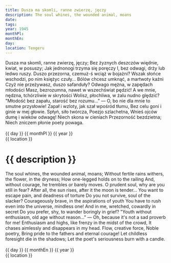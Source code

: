 ```yaml
---
title: Dusza ma skomli, ranne zwierzę, jęczy
description: The soul whines, the wounded animal, moans
date:
tags:
year: 1945
monthPl:
monthEn:
day:
location: Tengeru
---
```


<div class="indent">
<div class="poem">		Dusza ma skomli, ranne zwierzę, jęczy;
		Bez żyznych deszczów więdnie, kwiat, w posuszy;
		Jak jednonogi trzyma się poręczy
		I, bez odwagi, drży lub ledwo ruszy.
Duszo przezorna, czemuż-ś wciąż w bojażni?
Wszak słońce wschodzi, po nim księżyc czuły...
Bólów chcesz umknąć, a martwoty kaźni
Czyż nie przeżywasz, duszo safanduły?
		Odwago mężna, w zapędach młodości
		Masz, bezrozumna, nawet w wszechświat pędzić!
		A we mnie, nędzna, tchórzliwie w skrytości
		Wolisz, płochliwa, w żalu nudno ględzić?
"Młodość bez zapału, starość bez rozumu..." —
O, bo nie dla mnie to smutne przysłowie!
Zapał i wzloty, jak szał wpośród tłumu,
Bez celu goni i ginie w mej głowie.
		Spłyń, siło twórcza, Poezjo szlachetna,
		Wnieś ojców dumę i wieków odwagę!
		Niech skona w cieniach Przezorność bezdzietna;
		Niech zniczem płonie poety powaga. 
</div>

<div class="dateLocation">
<br> {{ day }} {{ monthPl }} {{ year }} <br>
{{ location }} <br>
</div>
</div>

<h1>{{ description }}</h1>

<div class="indent">
<div class="translation">		The soul whines, the wounded animal, moans;
		Without fertile rains withers, the flower, in the dryness;
		How one-legged holds on to the railing
		And, without courage, he trembles or barely moves.
O prudent soul, why are you still in fear?
After all, the sun rises, after it the moon is tender...
You want to escape pain, and deadness of torture
Do you not survive, soul of the slacker?
		Courageously brave, in the aspirations of youth
		You have to rush even into the universe, mindless one!
		And in me, wretched, cowardly in secret
		Do you prefer, shy, to wander boringly in grief?
"Youth without enthusiasm, old age without reason..." —
Oh, because it's not a sad proverb for me!
Enthusiasm and highs, like frenzy in the midst of the crowd,
It chases aimlessly and disappears in my head.
		Flow, creative force, Noble poetry,
		Bring pride to the fathers and eternal courage!
		Let childless foresight die in the shadows;
		Let the poet's seriousness burn with a candle. 
</div>

<div class="dateLocation">
<br> {{ day }} {{ monthEn }} {{ year }} <br>
{{ location }} <br>
</div>
</div>